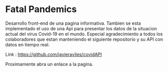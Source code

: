 # Fatal Pandemics
Desarrollo front-end de una pagina informativa.
Tambien se esta implementado el uso de una Api para presentar los datos de la situacion actual del virus Covid-19 en el mundo.
Especial agradecimiento a todos los colaboradores que estan manteniendo el siguiente repositorio y su API con datos en tiempo real.

Link : https://github.com/javieraviles/covidAPI

Proximamente abra un enlace a la pagina.
